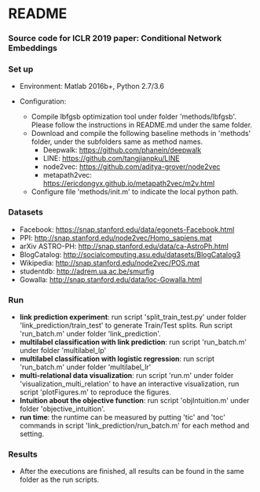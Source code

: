 # README #

### Source code for ICLR 2019 paper: Conditional Network Embeddings ###

### Set up ###

* Environment: Matlab 2016b+, Python 2.7/3.6

* Configuration:
	* Compile lbfgsb optimization tool under folder 'methods/lbfgsb'. Please follow the instructions in README.md under the same folder.
	* Download and compile the following baseline methods in 'methods' folder, under the subfolders same as method names.
        * Deepwalk: https://github.com/phanein/deepwalk
        * LINE: https://github.com/tangjianpku/LINE
        * node2vec: https://github.com/aditya-grover/node2vec
        * metapath2vec: https://ericdongyx.github.io/metapath2vec/m2v.html    
    * Configure file 'methods/init.m' to indicate the local python path.

### Datasets ###
* Facebook: https://snap.stanford.edu/data/egonets-Facebook.html
* PPI: http://snap.stanford.edu/node2vec/Homo_sapiens.mat
* arXiv ASTRO-PH: http://snap.stanford.edu/data/ca-AstroPh.html
* BlogCatalog: http://socialcomputing.asu.edu/datasets/BlogCatalog3
* Wikipedia: http://snap.stanford.edu/node2vec/POS.mat
* studentdb: http://adrem.ua.ac.be/smurfig
* Gowalla: http://snap.stanford.edu/data/loc-Gowalla.html

### Run ###

* __link prediction experiment__: run script 'split_train_test.py' under folder 'link_prediction/train_test' to generate Train/Test splits. Run script 'run_batch.m' under folder 'link_prediction'.
* __multilabel classification with link prediction__: run script 'run_batch.m' under folder 'multilabel_lp'
* __multilabel classification with logistic regression__: run script 'run_batch.m' under folder 'multilabel_lr'
* __multi-relational data visualization__: run script 'run.m' under folder 'visualization_multi_relation' to have an interactive visualization, run script 'plotFigures.m' to reproduce the figures.
* __Intuition about the objective function__: run script 'objIntuition.m' under folder 'objective_intuition'.
* __run time__: the runtime can be measured by putting 'tic' and 'toc' commands in script 'link_prediction/run_batch.m' for each method and setting.

### Results ###
* After the executions are finished, all results can be found in the same folder as the run scripts.

